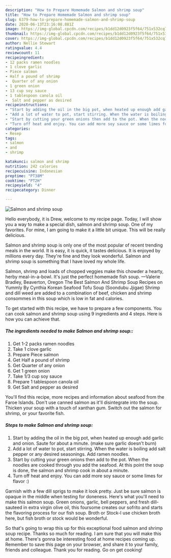 ```yaml
---
description: "How to Prepare Homemade Salmon and shrimp soup"
title: "How to Prepare Homemade Salmon and shrimp soup"
slug: 6379-how-to-prepare-homemade-salmon-and-shrimp-soup
date: 2020-06-13T23:16:08.881Z
image: https://img-global.cpcdn.com/recipes/b1dd12d0923f5f64/751x532cq70/salmon-and-shrimp-soup-recipe-main-photo.jpg
thumbnail: https://img-global.cpcdn.com/recipes/b1dd12d0923f5f64/751x532cq70/salmon-and-shrimp-soup-recipe-main-photo.jpg
cover: https://img-global.cpcdn.com/recipes/b1dd12d0923f5f64/751x532cq70/salmon-and-shrimp-soup-recipe-main-photo.jpg
author: Nellie Stewart
ratingvalue: 4.4
reviewcount: 11
recipeingredient:
- 12 packs ramen noodles
- 1 clove garlic
- Piece salmon
- Half a pound of shrimp
-  Quarter of any onion
- 1 green onion
- 13 cup soy sauce
- 1 tablespoon canola oil
-  Salt and pepper as desired
recipeinstructions:
- "Start by adding the oil in the big pot, when heated up enough add garlic and onion. Saute for about a minute. (make sure garlic doesn&#39;t burn)"
- "Add a lot of water to pot, start stirring. When the water is boiling add salt pepper or any desired seasonings. Add ramen noodles."
- "Start by cutting your green onions then add to the pot. When the noodles are cooked through you add the seafood. At this point the soup is done, the salmon and shrimp cook in about a minute."
- "Turn off heat and enjoy. You can add more soy sauce or some limes for flavor :)"
categories:
- Resep
tags:
- salmon
- and
- shrimp

katakunci: salmon and shrimp
nutrition: 242 calories
recipecuisine: Indonesian
preptime: "PT38M"
cooktime: "PT2H"
recipeyield: "4"
recipecategory: Dinner

---
```



![Salmon and shrimp soup](https://img-global.cpcdn.com/recipes/b1dd12d0923f5f64/751x532cq70/salmon-and-shrimp-soup-recipe-main-photo.jpg)

Hello everybody, it is Drew, welcome to my recipe page. Today, I will show you a way to make a special dish, salmon and shrimp soup. One of my favorites. For mine, I am going to make it a little bit unique. This will be really delicious.

Salmon and shrimp soup is only one of the most popular of recent trending meals in the world. It is easy, it is quick, it tastes delicious. It is enjoyed by millions every day. They're fine and they look wonderful. Salmon and shrimp soup is something that I have loved my whole life.

Salmon, shrimp and loads of chopped veggies make this chowder a hearty, herby meal-in-a-bowl. It&#39;s just the perfect homemade fish soup. —Valerie Bradley, Beaverton, Oregon The Best Salmon And Shrimp Soup Recipes on Yummly By Cynthia Korean Seafood Tofu Soup (Soondubu Jjigae) Shrimp and dill weed are added to a combination of beef, chicken and shrimp consommes in this soup which is low in fat and calories.


To get started with this recipe, we have to prepare a few components. You can cook salmon and shrimp soup using 9 ingredients and 4 steps. Here is how you can achieve that.

##### The ingredients needed to make Salmon and shrimp soup::

1. Get 1-2 packs ramen noodles
1. Take 1 clove garlic
1. Prepare Piece salmon
1. Get Half a pound of shrimp
1. Get  Quarter of any onion
1. Get 1 green onion
1. Take 1/3 cup soy sauce
1. Prepare 1 tablespoon canola oil
1. Get  Salt and pepper as desired


You&#39;ll find this recipe, more recipes and information about seafood from the Faroe Islands. Don&#39;t use canned salmon as it&#39;ll disintegrate into the soup. Thicken your soup with a touch of xanthan gum. Switch out the salmon for shrimp, or your favorite fish. 

##### Steps to make Salmon and shrimp soup:

1. Start by adding the oil in the big pot, when heated up enough add garlic and onion. Saute for about a minute. (make sure garlic doesn&#39;t burn)
1. Add a lot of water to pot, start stirring. When the water is boiling add salt pepper or any desired seasonings. Add ramen noodles.
1. Start by cutting your green onions then add to the pot. When the noodles are cooked through you add the seafood. At this point the soup is done, the salmon and shrimp cook in about a minute.
1. Turn off heat and enjoy. You can add more soy sauce or some limes for flavor :)


Garnish with a few dill sprigs to make it look pretty. Just be sure salmon is opaque in the middle when testing for doneness. Here&#39;s what you&#39;ll need to make this salmon soup. Green onions, garlic, bell peppers, and fresh dill- sauteed in extra virgin olive oil, this foursome creates our sofrito and starts the flavoring process for our fish soup. Broth or Stock-I use chicken broth here, but fish broth or stock would be wonderful. 

So that's going to wrap this up for this exceptional food salmon and shrimp soup recipe. Thanks so much for reading. I am sure that you will make this at home. There's gonna be interesting food at home recipes coming up. Remember to save this page on your browser, and share it to your family, friends and colleague. Thank you for reading. Go on get cooking!
